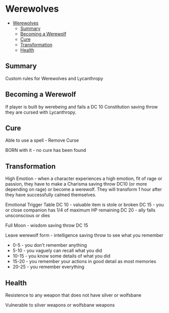 # Werewolves


- [Werewolves](#werewolves)
  - [Summary](#summary)
  - [Becoming a Werewolf](#becoming-a-werewolf)
  - [Cure](#cure)
  - [Transformation](#transformation)
  - [Health](#health)

## Summary

Custom rules for Werewolves and Lycanthropy

## Becoming a Werewolf

If player is built by werebeing and fails a DC 10 Constitution saving throw they are cursed with Lycanthropy. 

## Cure

Able to use a spell - Remove Curse

BORN with it - no cure has been found

## Transformation

High Emotion - when a character experiences a high emotion, fit of rage or passion, they have to make a Charisma saving throw DC10 (or more depending on rage) or become a werewolf. They will transform 1 hour after they have successfully calmed themselves.

Emotional Trigger Table
DC 10 - valuable item is stole or broken
DC 15 - you or close companion has 1/4 of maximum HP remaining
DC 20 - ally falls unsconscious or dies

Full Moon - wisdom saving throw DC 15

Leave werewolf form - intelligence saving throw to see what you remember
- 0-5 - you don't remember anything
- 5-10 - you vaguely can recall what you did
- 10-15 - you know some details of what you did
- 15-20 - you remember your actions in good detail as most memories
- 20-25 - you remember everything



## Health

Resistence to any weapon that does not have silver or wolfsbane

Vulnerable to silver weapons or wolfsbane weapons

